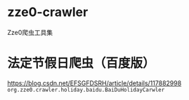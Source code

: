 # zze0-crawler
Zze0爬虫工具集

# 法定节假日爬虫（百度版）
https://blog.csdn.net/EFSGFDSRH/article/details/117882998
`org.zze0.crawler.holiday.baidu.BaiDuHolidayCarwler`
